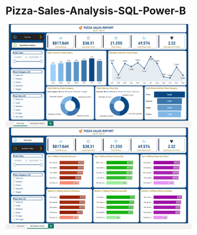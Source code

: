 # Pizza-Sales-Analysis-SQL-Power-B


<img src="Screenshot 2023-08-20 173001.png">


<img src="Screenshot 2023-08-20 173152.png">

